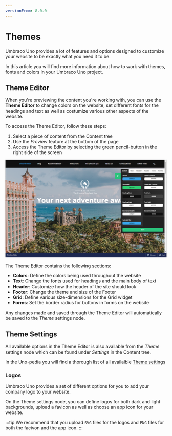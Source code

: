 ```yaml
---
versionFrom: 8.0.0
---
```


# Themes

Umbraco Uno provides a lot of features and options designed to customize your website to be exactly what you need it to be.

In this article you will find more information about how to work with themes, fonts and colors in your Umbraco Uno project.

## Theme Editor

When you're previewing the content you're working with, you can use the **Theme Editor** to change colors on the website, set different fonts for the headings and text as well as costumize various other aspects of the website.

To access the Theme Editor, follow these steps:

1. Select a piece of content from the Content tree
2. Use the *Preview* feature at the bottom of the page
3. Access the Theme Editor by selecting the green pencil-button in the right side of the screen

![Theme Editor on Sample site](images/Theme-editor.png)

The Theme Editor contains the following sections:

* **Colors**: Define the colors being used throughout the website
* **Text**: Change the fonts used for headings and the main body of text
* **Header**: Customize how the header of the site should look
* **Footer**: Change the theme and size of the Footer
* **Grid**: Define various size-dimensions for the Grid widget
* **Forms**: Set the border radius for buttons in forms on the website

Any changes made and saved through the Theme Editor will automatically be saved to the *Theme* settings node.

## Theme Settings

All available options in the Theme Editor is also available from the *Theme* settings node which can be found under *Settings* in the Content tree.

In the Uno-pedia you will find a thorough list of all availalble [Theme settings](../../Uno-pedia/Settings/Theme-settings)

### Logos

Umbraco Uno provides a set of different options for you to add your company logo to your website.

On the Theme settings node, you can define logos for both dark and light backgrounds, upload a favicon as well as choose an app icon for your website.

:::tip
We recommend that you upload `SVG` files for the logos and `PNG` files for both the facivon and the app icon.
:::
